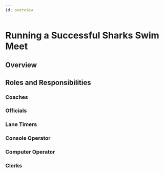 ```yaml
---
id: overview
---
```


# Running a Successful Sharks Swim Meet

## Overview

## Roles and Responsibilities

### Coaches

### Officials

### Lane Timers

### Console Operator

### Computer Operator

### Clerks

